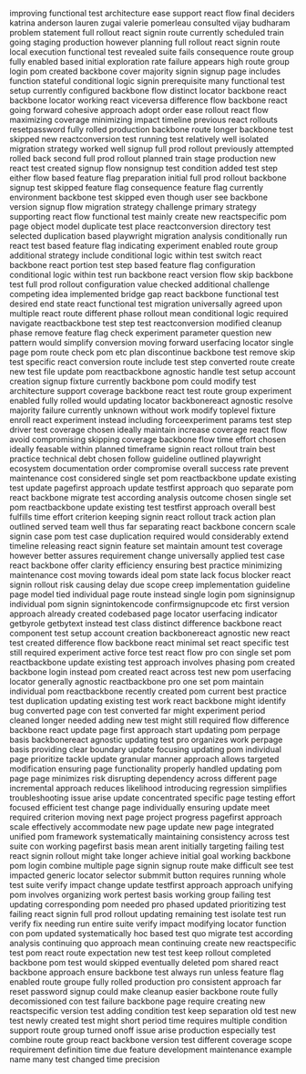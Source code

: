 improving functional test architecture ease support react flow final deciders katrina anderson lauren zugai valerie pomerleau consulted vijay budharam problem statement full rollout react signin route currently scheduled train going staging production however planning full rollout react signin route local execution functional test revealed suite fails consequence route group fully enabled based initial exploration rate failure appears high route group login pom created backbone cover majority signin signup page includes function stateful conditional logic signin prerequisite many functional test setup currently configured backbone flow distinct locator backbone react backbone locator working react viceversa difference flow backbone react going forward cohesive approach adopt order ease rollout react flow maximizing coverage minimizing impact timeline previous react rollouts resetpassword fully rolled production backbone route longer backbone test skipped new reactconversion test running test relatively well isolated migration strategy worked well signup full prod rollout previously attempted rolled back second full prod rollout planned train stage production new react test created signup flow nonsignup test condition added test step either flow based feature flag preparation initial full prod rollout backbone signup test skipped feature flag consequence feature flag currently environment backbone test skipped even though user see backbone version signup flow migration strategy challenge primary strategy supporting react flow functional test mainly create new reactspecific pom page object model duplicate test place reactconversion directory test selected duplication based playwright migration analysis conditionally run react test based feature flag indicating experiment enabled route group additional strategy include conditional logic within test switch react backbone react portion test step based feature flag configuration conditional logic within test run backbone react version flow skip backbone test full prod rollout configuration value checked additional challenge competing idea implemented bridge gap react backbone functional test desired end state react functional test migration universally agreed upon multiple react route different phase rollout mean conditional logic required navigate reactbackbone test step test reactconversion modified cleanup phase remove feature flag check experiment parameter question new pattern would simplify conversion moving forward userfacing locator single page pom route check pom etc plan discontinue backbone test remove skip test specific react conversion route include test step converted route create new test file update pom reactbackbone agnostic handle test setup account creation signup fixture currently backbone pom could modify test architecture support coverage backbone react test route group experiment enabled fully rolled would updating locator backbonereact agnostic resolve majority failure currently unknown without work modify toplevel fixture enroll react experiment instead including forceexperiment params test step driver test coverage chosen ideally maintain increase coverage react flow avoid compromising skipping coverage backbone flow time effort chosen ideally feasable within planned timeframe signin react rollout train best practice technical debt chosen follow guideline outlined playwright ecosystem documentation order compromise overall success rate prevent maintenance cost considered single set pom reactbackbone update existing test update pagefirst approach update testfirst approach quo separate pom react backbone migrate test according analysis outcome chosen single set pom reactbackbone update existing test testfirst approach overall best fulfills time effort criterion keeping signin react rollout track action plan outlined served team well thus far separating react backbone concern scale signin case pom test case duplication required would considerably extend timeline releasing react signin feature set maintain amount test coverage however better assures requirement change universally applied test case react backbone offer clarity efficiency ensuring best practice minimizing maintenance cost moving towards ideal pom state lack focus blocker react signin rollout risk causing delay due scope creep implementation guideline page model tied individual page route instead single login pom signinsignup individual pom signin signintokencode confirmsignupcode etc first version approach already created codebased page locator userfacing indicator getbyrole getbytext instead test class distinct difference backbone react component test setup account creation backbonereact agnostic new react test created difference flow backbone react minimal set react specific test still required experiment active force test react flow pro con single set pom reactbackbone update existing test approach involves phasing pom created backbone login instead pom created react across test new pom userfacing locator generally agnostic reactbackbone pro one set pom maintain individual pom reactbackbone recently created pom current best practice test duplication updating existing test work react backbone might identify bug converted page con test converted far might experiment period cleaned longer needed adding new test might still required flow difference backbone react update page first approach start updating pom perpage basis backbonereact agnostic updating test pro organizes work perpage basis providing clear boundary update focusing updating pom individual page prioritize tackle update granular manner approach allows targeted modification ensuring page functionality properly handled updating pom page page minimizes risk disrupting dependency across different page incremental approach reduces likelihood introducing regression simplifies troubleshooting issue arise update concentrated specific page testing effort focused efficient test change page individually ensuring update meet required criterion moving next page project progress pagefirst approach scale effectively accommodate new page update new page integrated unified pom framework systematically maintaining consistency across test suite con working pagefirst basis mean arent initially targeting failing test react signin rollout might take longer achieve initial goal working backbone pom login combine multiple page signin signup route make difficult see test impacted generic locator selector submmit button requires running whole test suite verify impact change update testfirst approach approach unifying pom involves organizing work pertest basis working group failing test updating corresponding pom needed pro phased updated prioritizing test failing react signin full prod rollout updating remaining test isolate test run verify fix needing run entire suite verify impact modifying locator function con pom updated systematically hoc based test quo migrate test according analysis continuing quo approach mean continuing create new reactspecific test pom react route expectation new test test keep rollout completed backbone pom test would skipped eventually deleted pom shared react backbone approach ensure backbone test always run unless feature flag enabled route groupe fully rolled production pro consistent approach far reset password signup could make cleanup easier backbone route fully decomissioned con test failure backbone page require creating new reactspecific version test adding condition test keep separation old test new test newly created test might short period time requires multiple condition support route group turned onoff issue arise production especially test combine route group react backbone version test different coverage scope requirement definition time due feature development maintenance example name many test changed time precision